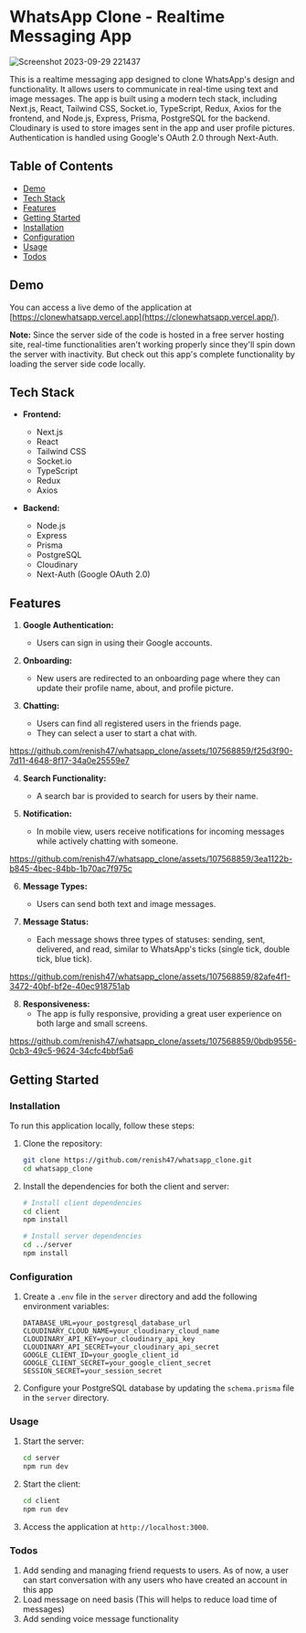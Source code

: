 # WhatsApp Clone - Realtime Messaging App


![Screenshot 2023-09-29 221437](https://github.com/renish47/whatsapp_clone/assets/107568859/e8b8e13b-0e1a-4a51-9903-47436224e143)

This is a realtime messaging app designed to clone WhatsApp's design and functionality. It allows users to communicate in real-time using text and image messages. The app is built using a modern tech stack, including Next.js, React, Tailwind CSS, Socket.io, TypeScript, Redux, Axios for the frontend, and Node.js, Express, Prisma, PostgreSQL for the backend. Cloudinary is used to store images sent in the app and user profile pictures. Authentication is handled using Google's OAuth 2.0 through Next-Auth.

## Table of Contents
- [Demo](#demo)
- [Tech Stack](#tech-stack)
- [Features](#features)
- [Getting Started](#getting-started)
- [Installation](#installation)
- [Configuration](#configuration)
- [Usage](#usage)
- [Todos](#todos)

## Demo

You can access a live demo of the application at [https://clonewhatsapp.vercel.app](https://clonewhatsapp.vercel.app/).

**Note:** Since the server side of the code is hosted in a free server hosting site, real-time functionalities aren't working properly since they'll spin down the server with inactivity. But check out this app's complete functionality by loading the server side code locally. 

## Tech Stack

- **Frontend:**
  - Next.js
  - React
  - Tailwind CSS
  - Socket.io
  - TypeScript
  - Redux
  - Axios

- **Backend:**
  - Node.js
  - Express
  - Prisma
  - PostgreSQL
  - Cloudinary
  - Next-Auth (Google OAuth 2.0)

## Features

1. **Google Authentication:**
   - Users can sign in using their Google accounts.

2. **Onboarding:**
   - New users are redirected to an onboarding page where they can update their profile name, about, and profile picture.

3. **Chatting:**
   - Users can find all registered users in the friends page.
   - They can select a user to start a chat with.
     


https://github.com/renish47/whatsapp_clone/assets/107568859/f25d3f90-7d11-4648-8f17-34a0e25559e7


4. **Search Functionality:**
   - A search bar is provided to search for users by their name.
     
5. **Notification:**
   - In mobile view, users receive notifications for incoming messages while actively chatting with someone.


https://github.com/renish47/whatsapp_clone/assets/107568859/3ea1122b-b845-4bec-84bb-1b70ac7f975c



6. **Message Types:**
   - Users can send both text and image messages.

7. **Message Status:**
   - Each message shows three types of statuses: sending, sent, delivered, and read, similar to WhatsApp's ticks (single tick, double tick, blue tick).

     

https://github.com/renish47/whatsapp_clone/assets/107568859/82afe4f1-3472-40bf-bf2e-40ec918751ab



8. **Responsiveness:**
   - The app is fully responsive, providing a great user experience on both large and small screens.

     

https://github.com/renish47/whatsapp_clone/assets/107568859/0bdb9556-0cb3-49c5-9624-34cfc4bbf5a6



## Getting Started

### Installation

To run this application locally, follow these steps:

1. Clone the repository:

   ```bash
   git clone https://github.com/renish47/whatsapp_clone.git
   cd whatsapp_clone
   ```

2. Install the dependencies for both the client and server:

   ```bash
   # Install client dependencies
   cd client
   npm install

   # Install server dependencies
   cd ../server
   npm install
   ```

### Configuration

1. Create a `.env` file in the `server` directory and add the following environment variables:

   ```
   DATABASE_URL=your_postgresql_database_url
   CLOUDINARY_CLOUD_NAME=your_cloudinary_cloud_name
   CLOUDINARY_API_KEY=your_cloudinary_api_key
   CLOUDINARY_API_SECRET=your_cloudinary_api_secret
   GOOGLE_CLIENT_ID=your_google_client_id
   GOOGLE_CLIENT_SECRET=your_google_client_secret
   SESSION_SECRET=your_session_secret
   ```

2. Configure your PostgreSQL database by updating the `schema.prisma` file in the `server` directory.

### Usage

1. Start the server:

   ```bash
   cd server
   npm run dev
   ```

2. Start the client:

   ```bash
   cd client
   npm run dev
   ```

3. Access the application at `http://localhost:3000`.



### Todos 

1. Add sending and managing friend requests to users. As of now, a user can start conversation with any users who have created an account in this app
2. Load message on need basis (This will helps to reduce load time of messages)
3. Add sending voice message functionality 


